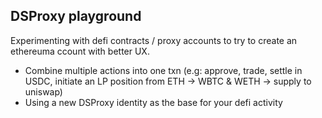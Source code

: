 ## DSProxy playground


Experimenting with defi contracts / proxy accounts to try to create an ethereuma ccount with better UX.

- Combine multiple actions into one txn (e.g: approve, trade, settle in USDC, initiate an LP position from ETH -> WBTC & WETH -> supply to uniswap)
- Using a new DSProxy identity as the base for your defi activity
